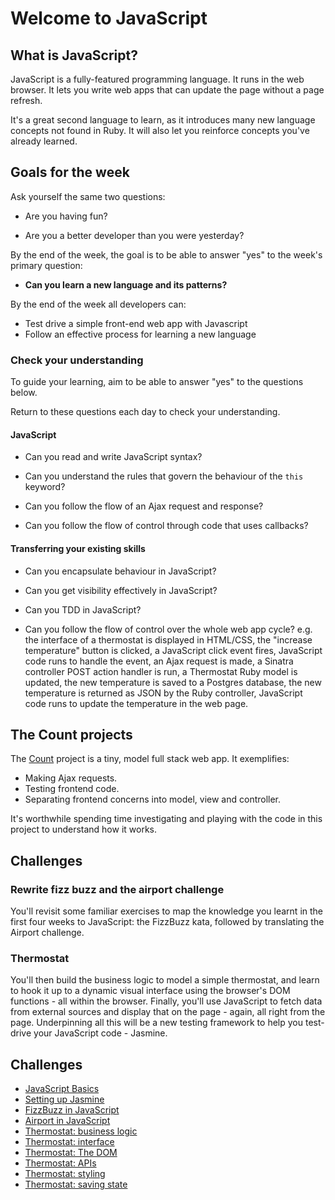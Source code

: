 # Welcome to JavaScript

## What is JavaScript?

JavaScript is a fully-featured programming language.  It runs in the web browser.  It lets you write web apps that can update the page without a page refresh.

It's a great second language to learn, as it introduces many new language concepts not found in Ruby. It will also let you reinforce concepts you've already learned.

## Goals for the week

Ask yourself the same two questions:

* Are you having fun?

* Are you a better developer than you were yesterday?

By the end of the week, the goal is to be able to answer "yes" to the week's primary question:

* **Can you learn a new language and its patterns?**

By the end of the week all developers can:

* Test drive a simple front-end web app with Javascript
* Follow an effective process for learning a new language

### Check your understanding

To guide your learning, aim to be able to answer "yes" to the questions below.

Return to these questions each day to check your understanding.

#### JavaScript

* Can you read and write JavaScript syntax?

* Can you understand the rules that govern the behaviour of the `this` keyword?

* Can you follow the flow of an Ajax request and response?

* Can you follow the flow of control through code that uses callbacks?

#### Transferring your existing skills

* Can you encapsulate behaviour in JavaScript?

* Can you get visibility effectively in JavaScript?

* Can you TDD in JavaScript?

* Can you follow the flow of control over the whole web app cycle? e.g. the interface of a thermostat is displayed in HTML/CSS, the "increase temperature" button is clicked, a JavaScript click event fires, JavaScript code runs to handle the event, an Ajax request is made, a Sinatra controller POST action handler is run, a Thermostat Ruby model is updated, the new temperature is saved to a Postgres database, the new temperature is returned as JSON by the Ruby controller, JavaScript code runs to update the temperature in the web page.

## The Count projects

The [Count](https://github.com/makersacademy/js-count-example) project is a tiny, model full stack web app.  It exemplifies:

* Making Ajax requests.
* Testing frontend code.
* Separating frontend concerns into model, view and controller.

It's worthwhile spending time investigating and playing with the code in this project to understand how it works.

## Challenges

### Rewrite fizz buzz and the airport challenge

You'll revisit some familiar exercises to map the knowledge you learnt in the first four weeks to JavaScript: the FizzBuzz kata, followed by translating the Airport challenge.

### Thermostat

You'll then build the business logic to model a simple thermostat, and learn to hook it up to a dynamic visual interface using the browser's DOM functions - all within the browser. Finally, you'll use JavaScript to fetch data from external sources and display that on the page - again, all right from the page. Underpinning all this will be a new testing framework to help you test-drive your JavaScript code - Jasmine.

## Challenges

* [JavaScript Basics](docs/javascript_basics.md)
* [Setting up Jasmine](docs/setting_up_jasmine.md)
* [FizzBuzz in JavaScript](docs/fizzbuzz_in_javascript.md)
* [Airport in JavaScript](docs/airport_challenge_js.md)
* [Thermostat: business logic](docs/thermostat_logic.md)
* [Thermostat: interface](docs/interface.md)
* [Thermostat: The DOM](docs/dom.md)
* [Thermostat: APIs](docs/apis.md)
* [Thermostat: styling](docs/styling.md)
* [Thermostat: saving state](docs/saving_state.md)